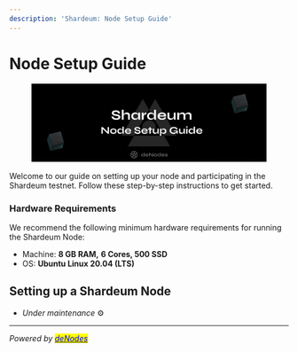 ```yaml
---
description: 'Shardeum: Node Setup Guide'
---
```


# Node Setup Guide

<figure><img src="../.gitbook/assets/Massa Guide-1.png" alt=""><figcaption></figcaption></figure>

Welcome to our guide on setting up your node and participating in the Shardeum testnet. Follow these step-by-step instructions to get started.

### Hardware Requirements <a href="#hardware-requirements" id="hardware-requirements"></a>

We recommend the following minimum hardware requirements for running the Shardeum Node:

* Machine: **8 GB RAM,** **6 Cores, 500 SSD**
* OS: **Ubuntu Linux 20.04 (LTS)**

## Setting up a Shardeum Node

* _Under maintenance_ :gear:

***

_Powered by_ [_<mark style="color:blue;">deNodes</mark>_](https://twitter.com/\_denodes)
